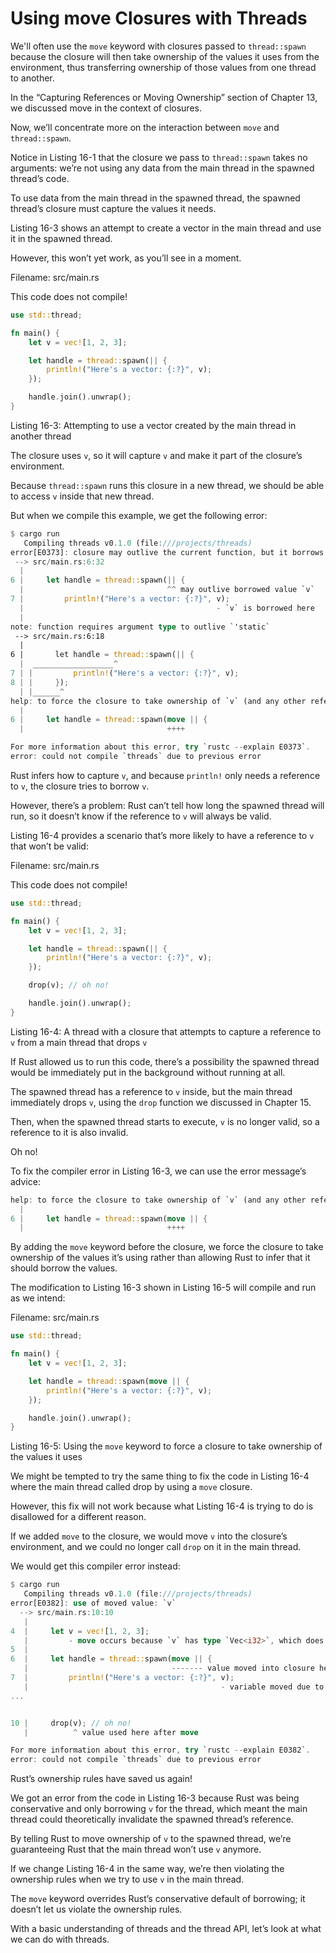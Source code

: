 # Using move Closures with Threads

We'll often use the `move` keyword with closures passed to `thread::spawn` because the closure will then take ownership of the values it uses from the environment, thus transferring ownership of those values from one thread to another.

In the “Capturing References or Moving Ownership” section of Chapter 13, we discussed move in the context of closures.

Now, we’ll concentrate more on the interaction between `move` and `thread::spawn`.



Notice in Listing 16-1 that the closure we pass to `thread::spawn` takes no arguments: we’re not using any data from the main thread in the spawned thread’s code.

To use data from the main thread in the spawned thread, the spawned thread’s closure must capture the values it needs.

Listing 16-3 shows an attempt to create a vector in the main thread and use it in the spawned thread.

However, this won’t yet work, as you’ll see in a moment.



Filename: src/main.rs

This code does not compile!

```rust
use std::thread;

fn main() {
    let v = vec![1, 2, 3];

    let handle = thread::spawn(|| {
        println!("Here's a vector: {:?}", v);
    });

    handle.join().unwrap();
}
```

Listing 16-3: Attempting to use a vector created by the main thread in another thread

The closure uses `v`, so it will capture `v` and make it part of the closure’s environment.

Because `thread::spawn` runs this closure in a new thread, we should be able to access `v` inside that new thread.

But when we compile this example, we get the following error:

```rust
$ cargo run
   Compiling threads v0.1.0 (file:///projects/threads)
error[E0373]: closure may outlive the current function, but it borrows `v`, which is owned by the current function
 --> src/main.rs:6:32
  |
6 |     let handle = thread::spawn(|| {
  |                                ^^ may outlive borrowed value `v`
7 |         println!("Here's a vector: {:?}", v);
  |                                           - `v` is borrowed here
  |
note: function requires argument type to outlive `'static`
 --> src/main.rs:6:18
  |
6 |       let handle = thread::spawn(|| {
  |  __________________^
7 | |         println!("Here's a vector: {:?}", v);
8 | |     });
  | |______^
help: to force the closure to take ownership of `v` (and any other referenced variables), use the `move` keyword
  |
6 |     let handle = thread::spawn(move || {
  |                                ++++

For more information about this error, try `rustc --explain E0373`.
error: could not compile `threads` due to previous error
```

Rust infers how to capture `v`, and because `println!` only needs a reference to `v`, the closure tries to borrow `v`.

However, there’s a problem: Rust can’t tell how long the spawned thread will run, so it doesn’t know if the reference to `v` will always be valid.

Listing 16-4 provides a scenario that’s more likely to have a reference to `v` that won’t be valid:

Filename: src/main.rs

This code does not compile!

```rust
use std::thread;

fn main() {
    let v = vec![1, 2, 3];

    let handle = thread::spawn(|| {
        println!("Here's a vector: {:?}", v);
    });

    drop(v); // oh no!

    handle.join().unwrap();
}
```

Listing 16-4: A thread with a closure that attempts to capture a reference to `v` from a main thread that drops `v`

If Rust allowed us to run this code, there’s a possibility the spawned thread would be immediately put in the background without running at all.

The spawned thread has a reference to `v` inside, but the main thread immediately drops `v`, using the `drop` function we discussed in Chapter 15.

Then, when the spawned thread starts to execute, `v` is no longer valid, so a reference to it is also invalid.

Oh no!

To fix the compiler error in Listing 16-3, we can use the error message’s advice:

```rust
help: to force the closure to take ownership of `v` (and any other referenced variables), use the `move` keyword
  |
6 |     let handle = thread::spawn(move || {
  |                                ++++

```

By adding the `move` keyword before the closure, we force the closure to take ownership of the values it’s using rather than allowing Rust to infer that it should borrow the values.

The modification to Listing 16-3 shown in Listing 16-5 will compile and run as we intend:

Filename: src/main.rs

```rust
use std::thread;

fn main() {
    let v = vec![1, 2, 3];

    let handle = thread::spawn(move || {
        println!("Here's a vector: {:?}", v);
    });

    handle.join().unwrap();
}
```

Listing 16-5: Using the `move` keyword to force a closure to take ownership of the values it uses

We might be tempted to try the same thing to fix the code in Listing 16-4 where the main thread called drop by using a `move` closure.

However, this fix will not work because what Listing 16-4 is trying to do is disallowed for a different reason.

If we added `move` to the closure, we would move `v` into the closure’s environment, and we could no longer call `drop` on it in the main thread.

We would get this compiler error instead:

```rust
$ cargo run
   Compiling threads v0.1.0 (file:///projects/threads)
error[E0382]: use of moved value: `v`
  --> src/main.rs:10:10
   |
4  |     let v = vec![1, 2, 3];
   |         - move occurs because `v` has type `Vec<i32>`, which does not implement the `Copy` trait
5  |
6  |     let handle = thread::spawn(move || {
   |                                ------- value moved into closure here
7  |         println!("Here's a vector: {:?}", v);
   |                                           - variable moved due to use in closure
...


10 |     drop(v); // oh no!
   |          ^ value used here after move

For more information about this error, try `rustc --explain E0382`.
error: could not compile `threads` due to previous error
```

Rust’s ownership rules have saved us again! 

We got an error from the code in Listing 16-3 because Rust was being conservative and only borrowing `v` for the thread, which meant the main thread could theoretically invalidate the spawned thread’s reference.

By telling Rust to move ownership of `v` to the spawned thread, we’re guaranteeing Rust that the main thread won’t use `v` anymore.

If we change Listing 16-4 in the same way, we’re then violating the ownership rules when we try to use `v` in the main thread.

The `move` keyword overrides Rust’s conservative default of borrowing; it doesn’t let us violate the ownership rules.



With a basic understanding of threads and the thread API, let’s look at what we can do with threads.